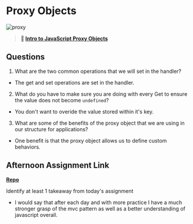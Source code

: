 # Proxy Objects

![proxy](https://bcw.blob.core.windows.net/public/img/journals/5120113092091727)

> **📖 [Intro to JavaScript Proxy Objects](https://codeworksacademy.com/fs-student-guide/resources/wk3/03-Proxies)**

## Questions

1. What are the two common operations that we will set in the handler?

- The get and set operations are set in the handler.

2. What do you have to make sure you are doing with every Get to ensure the value does not become `undefined`?

- You don't want to overide the value stored within it's key.

3. What are some of the benefits of the proxy object that we are using in our structure for applications?

- One benefit is that the proxy object allows us to define custom behaviors.

## Afternoon Assignment Link

**[Repo](https://github.com/PKILB/winter23_gregslist)**

Identify at least 1 takeaway from today's assignment

- I would say that after each day and with more practice I have a much stronger grasp of the mvc pattern as well as a better understanding of javascript overall.
